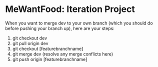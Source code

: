 # MeWantFood: Iteration Project

When you want to merge dev to your own branch (which you should do before pushing your branch up), here are your steps:

1. git checkout dev
2. git pull origin dev
3. git checkout [featurebranchname]
4. git merge dev (resolve any merge conflicts here)
5. git push origin [featurebranchname]
